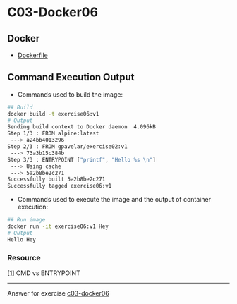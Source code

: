 # C03-Docker06

## Docker

- [Dockerfile](Dockerfile)

## Command Execution Output

- Commands used to build the image:

```bash
## Build
docker build -t exercise06:v1
# Output
Sending build context to Docker daemon  4.096kB
Step 1/3 : FROM alpine:latest
 ---> a24bb4013296
Step 2/3 : FROM gpavelar/exercise02:v1
 ---> 73a3b15c384b
Step 3/3 : ENTRYPOINT ["printf", "Hello %s \n"]
 ---> Using cache
 ---> 5a2b8be2c271
Successfully built 5a2b8be2c271
Successfully tagged exercise06:v1

```

- Commands used to execute the image and the output of container execution:

```bash
## Run image
docker run -it exercise06:v1 Hey
# Output
Hello Hey
```

### Resource

[[1](https://phoenixnap.com/kb/docker-cmd-vs-entrypoint)] CMD vs ENTRYPOINT

---

Answer for exercise [c03-docker06](https://github.com/devopsacademyau/academy/blob/af3225a3436f263164e8daebc6bbd1ef3122b900/classes/03class/exercises/c03-docker06/README.md)
